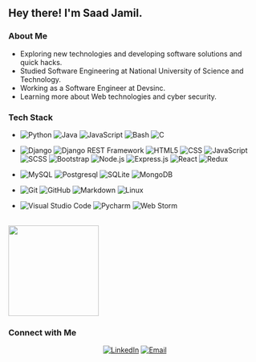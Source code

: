 
<h2> Hey there! I'm Saad Jamil.</h2>

<h3>About Me </h3>

- Exploring new technologies and developing software solutions and quick hacks.
- Studied Software Engineering at National University of Science and Technology.
- Working as a Software Engineer at Devsinc.
- Learning more about Web technologies and cyber security.

<h3>Tech Stack</h3>

- 
  ![Python](https://img.shields.io/badge/-Python-333333?style=flat&logo=python)
  ![Java](https://img.shields.io/badge/-Java-333333?style=flat&logo=Java&logoColor=007396)
  ![JavaScript](https://img.shields.io/badge/-JavaScript-333333?style=flat&logo=javascript)
  ![Bash](https://img.shields.io/badge/-Bash%20Scripting-333333)
  ![C](https://img.shields.io/badge/-C%20language-333333?logo=C)

- 
  ![Django](https://img.shields.io/badge/-Django%20Python-333333?logo=django)
  ![Django REST Framework](https://img.shields.io/badge/-Django%20REST-333333)
  ![HTML5](https://img.shields.io/badge/-HTML5-333333?style=flat&logo=HTML5)
  ![CSS](https://img.shields.io/badge/-CSS-333333?style=flat&logo=CSS3&logoColor=1572B6)
  ![JavaScript](https://img.shields.io/badge/-JavaScript-333333?style=flat&logo=javascript)
  ![SCSS](https://img.shields.io/badge/-SCSS-333333?logo=sass)
  ![Bootstrap](https://img.shields.io/badge/-Bootstrap-333333?style=flat&logo=bootstrap&logoColor=563D7C)
  ![Node.js](https://img.shields.io/badge/-Node.js-333333?style=flat&logo=node.js)
  ![Express.js](https://img.shields.io/badge/-Express%20JS%20-333333?logo=express)
  ![React](https://img.shields.io/badge/-React-333333?style=flat&logo=react)
  ![Redux](https://img.shields.io/badge/-Redux-333333?logo=redux)
- 
  ![MySQL](https://img.shields.io/badge/-MySQL-333333?style=flat&logo=mysql)
  ![Postgresql](https://img.shields.io/badge/-PostgresQL-333333?logo=postgresql)
  ![SQLite](https://img.shields.io/badge/-SQLite-333333?logo=sqlite)
  ![MongoDB](https://img.shields.io/badge/-MongoDB-333333?style=flat&logo=mongodb)
- 
  ![Git](https://img.shields.io/badge/-Git-333333?style=flat&logo=git)
  ![GitHub](https://img.shields.io/badge/-GitHub-333333?style=flat&logo=github)
  ![Markdown](https://img.shields.io/badge/-Markdown-333333?style=flat&logo=markdown)
  ![Linux](https://img.shields.io/badge/-Linux-333333?logo=ubuntu)
  
- 
  ![Visual Studio Code](https://img.shields.io/badge/-Visual%20Studio%20Code-333333?style=flat&logo=visual-studio-code&logoColor=007ACC)
  ![Pycharm](https://img.shields.io/badge/-Pycharm-333333?logo=pycharm)
  ![Web Storm](https://img.shields.io/badge/-Web%20Storm-333333?logo=webstorm)

<br/>

<a href="https://github.com/AVS1508">
  <img height="180em" src="https://github-readme-stats.vercel.app/api?username=SaadJamilAkhtar&theme=buefy&show_icons=true" />
<!--   <img height="180em" src="https://github-readme-stats.vercel.app/api/top-langs/?username=SaadJamilAkhtar&theme=buefy&layout=compact" /> -->
</a>

<br/>

<h3> Connect with Me </h3>

<p align="center">
<a href="https://www.linkedin.com/in/saadjamilakhtar/"><img alt="LinkedIn" src="https://img.shields.io/badge/LinkedIn-Saad%20Jamil-blue?style=flat-square&logo=linkedin"></a>
<a href="mailto:saadjamilakhtar@gmail.com"><img alt="Email" src="https://img.shields.io/badge/Email-saadjamilakhtar@gmail.com-blue?style=flat-square&logo=gmail"></a>
</p>
